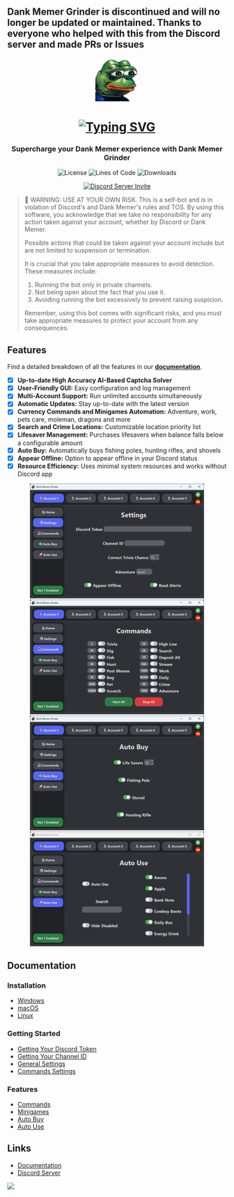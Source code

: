 <br>

## Dank Memer Grinder is discontinued and will no longer be updated or maintained. Thanks to everyone who helped with this from the Discord server and made PRs or Issues

<div align="center">
  <img src=".github/assets/img/icon.png" width="100">

  # [![Typing SVG](https://readme-typing-svg.herokuapp.com?font=Permanent+Marker&size=40&pause=1000&color=598e3c&center=true&vCenter=true&width=435&lines=Dank+Memer+Grinder)](https://git.io/typing-svg)

  ### Supercharge your Dank Memer experience with Dank Memer Grinder

  ![License](https://img.shields.io/github/license/BridgeSenseDev/Dank-Memer-Grinder?color=598e3c&style=for-the-badge)
  ![Lines of Code](https://tokei.rs/b1/github/bridgesensedev/dank-memer-grinder?category=code&style=for-the-badge&color=598e3c)
  ![Downloads](https://img.shields.io/github/downloads/BridgeSenseDev/Dank-Memer-Grinder/total?color=598e3c&style=for-the-badge)

  [![Discord Server Invite](https://invidget.switchblade.xyz/KTrmQnhCHb)](https://discord.gg/KTrmQnhCHb)
</div>

> 🚨 WARNING: USE AT YOUR OWN RISK. This is a self-bot and is in violation of Discord's and Dank Memer's rules and TOS. By using this software, you acknowledge that we take no responsibility for any action taken against your account, whether by Discord or Dank Memer.
>
>Possible actions that could be taken against your account include but are not limited to suspension or termination.
>
> It is crucial that you take appropriate measures to avoid detection. These measures include:
> <ol>
>  <li>Running the bot only in private channels.</li>
>  <li>Not being open about the fact that you use it.</li>
>  <li>Avoiding running the bot excessively to prevent raising suspicion.</li>
> </ol>
> Remember, using this bot comes with significant risks, and you must take appropriate measures to protect your account from any consequences.
      

## Features
Find a detailed breakdown of all the features in our [**<u>documentation</u>**](https://docs.dankmemer.tools/features).

-   [x] **Up-to-date High Accuracy AI-Based Captcha Solver**
-   [x] **User-Friendly GUI:** Easy configuration and log management
-   [x] **Multi-Account Support:** Run unlimited accounts simultaneously
-   [x] **Automatic Updates:** Stay up-to-date with the latest version
-   [x] **Currency Commands and Minigames Automation:** Adventure, work, pets care, moleman, dragons and more
-   [x] **Search and Crime Locations:** Customizable location priority list
-   [x] **Lifesaver Management:** Purchases lifesavers when balance falls below a configurable amount
-   [x] **Auto Buy:** Automatically buys fishing poles, hunting rifles, and shovels
-   [x] **Appear Offline:** Option to appear offline in your Discord status
-   [x] **Resource Efficiency:** Uses minimal system resources and works without Discord app

<div align="center">
  <img src=".github/assets/img/settings.png" width="400">
  <img src=".github/assets/img/commands.png" width="400">
  <img src=".github/assets/img/autobuy.png" width="400">
  <img src=".github/assets/img/autouse.png" width="400">
</div>

## Documentation

### Installation
- [Windows](https://docs.dankmemer.tools/installation/windows)
- [macOS](https://docs.dankmemer.tools/installation/macos)
- [Linux](https://docs.dankmemer.tools/installation/linux)

### Getting Started
- [Getting Your Discord Token](https://docs.dankmemer.tools/configuration/getting-your-discord-token)
- [Getting Your Channel ID](https://docs.dankmemer.tools/configuration/getting-your-channel-id)
- [General Settings](https://docs.dankmemer.tools/configuration/general-settings)
- [Commands Settings](https://docs.dankmemer.tools/configuration/commands-settings)

### Features
- [Commands](https://docs.dankmemer.tools/features/commands)
- [Minigames](https://docs.dankmemer.tools/features/minigames)
- [Auto Buy](https://docs.dankmemer.tools/features/auto-buy)
- [Auto Use](https://docs.dankmemer.tools/features/auto-use)

## Links
- [Documentation](https://docs.dankmemer.tools)
- [Discord Server](https://discord.gg/KTrmQnhCHb)

<a href="https://www.buymeacoffee.com/bridgesense"><img src="https://img.buymeacoffee.com/button-api/?text=Buy me a coffee&emoji=&slug=bridgesense&button_colour=199532&font_colour=ffffff&font_family=Arial&outline_colour=ffffff&coffee_colour=FFDD00" /></a>
